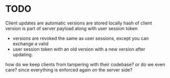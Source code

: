 # TODO


Client updates are automatic
versions are stored locally
hash of client version is part of server payload along with user session token
- versions are revoked the same as user sessions, except you can exchange a valid
- user session token with an old version with a new version after updating.

how do we keep clients from tampering with their codebase? or do we even care? since everything is enforced again on the server side?

